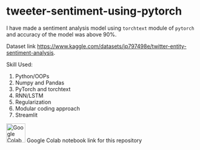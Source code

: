 # tweeter-sentiment-using-pytorch 

I have made a sentiment analysis model using `torchtext` module of `pytorch` and accuracy of the model was above 90%.

Dataset link https://www.kaggle.com/datasets/jp797498e/twitter-entity-sentiment-analysis.

Skill Used:

1) Python/OOPs
2) Numpy and Pandas
3) PyTorch and torchtext
4) RNN/LSTM
5) Regularization
6) Modular coding approach
7) Streamlit


[<img src="https://colab.research.google.com/img/colab_favicon_256px.png" alt="Google Colab" width="50" height="50">](https://colab.research.google.com/drive/1TngXrAjhOLJXunNlsO4LR7TkMbunwRZF?usp=sharing) Google Colab notebook link for this repository 




